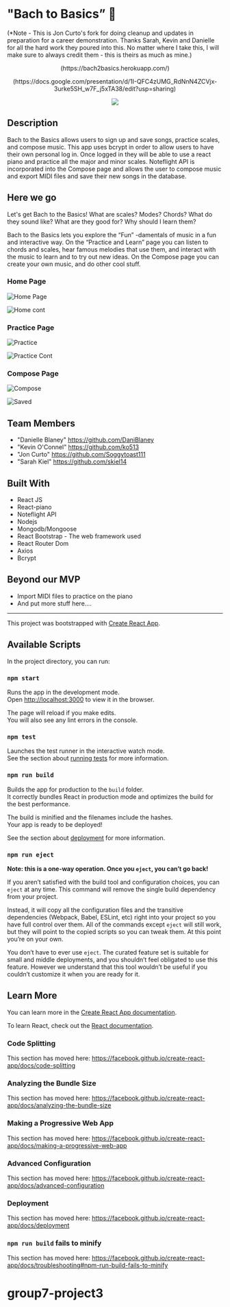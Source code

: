 # "Bach to Basics” 🎹

(*Note - This is Jon Curto's fork for doing cleanup and updates in preparation for a career demonstration.  Thanks Sarah, Kevin and Danielle for all the hard work they poured into this.  No matter where I take this, I will make sure to always credit them - this is theirs as much as mine.)

<p align="center">
(https://bach2basics.herokuapp.com/)
</p>
<p align="center">
  (https://docs.google.com/presentation/d/1I-QFC4zUMG_RdNnN4ZCVjx-3urke5SH_w7F_j5xTA38/edit?usp=sharing)
</p>

<p align="center">
<img src="public/static/bachhhome.png">
</p>

## Description

Bach to the Basics allows users to sign up and save songs, practice scales, and compose music. This app uses bcrypt in order to allow users to have their own personal log in. Once logged in they will be able to use a react piano and practice all the major and minor scales. Noteflight API is incorporated into the Compose page and allows the user to compose music and export MIDI files and save their new songs in the database.

## Here we go
Let's get Bach to the Basics! What are scales? Modes? Chords? What do they sound like? What are they good for? Why should I learn them?

Bach to the Basics lets you explore the “Fun” -damentals of music in a fun and interactive way.
On the “Practice and Learn” page you can listen to chords and scales, hear famous melodies that use them, and interact with the music to learn and to try out new ideas.
On the Compose page you can create your own music, and do other cool stuff.

### Home Page

![Home Page](public/static/home2.png)

![Home cont](public/static/home3.png)

### Practice Page

![Practice](public/static/practice.png)

![Practice Cont](public/static/practicepiano.png)

### Compose Page

![Compose](public/static/compose.png)

![Saved](image.png)

## Team Members

* "Danielle Blaney" <https://github.com/DaniBlaney>
* "Kevin O'Connel" <https://github.com/ko513>
* "Jon Curto" <https://github.com/Soggytoast111>
* "Sarah Kiel" <https://github.com/skiel14>

## Built With

* React JS
* React-piano 
* Noteflight API
* Nodejs
* Mongodb/Mongoose
* React Bootstrap - The web framework used
* React Router Dom
* Axios
* Bcrypt

## Beyond our MVP

* Import MIDI files to practice on the piano
* And put more stuff here....


----------------------------------------------------------------------------------------------------------------------------


This project was bootstrapped with [Create React App](https://github.com/facebook/create-react-app).

## Available Scripts

In the project directory, you can run:

### `npm start`

Runs the app in the development mode.<br>
Open [http://localhost:3000](http://localhost:3000) to view it in the browser.

The page will reload if you make edits.<br>
You will also see any lint errors in the console.

### `npm test`

Launches the test runner in the interactive watch mode.<br>
See the section about [running tests](https://facebook.github.io/create-react-app/docs/running-tests) for more information.

### `npm run build`

Builds the app for production to the `build` folder.<br>
It correctly bundles React in production mode and optimizes the build for the best performance.

The build is minified and the filenames include the hashes.<br>
Your app is ready to be deployed!

See the section about [deployment](https://facebook.github.io/create-react-app/docs/deployment) for more information.

### `npm run eject`

**Note: this is a one-way operation. Once you `eject`, you can’t go back!**

If you aren’t satisfied with the build tool and configuration choices, you can `eject` at any time. This command will remove the single build dependency from your project.

Instead, it will copy all the configuration files and the transitive dependencies (Webpack, Babel, ESLint, etc) right into your project so you have full control over them. All of the commands except `eject` will still work, but they will point to the copied scripts so you can tweak them. At this point you’re on your own.

You don’t have to ever use `eject`. The curated feature set is suitable for small and middle deployments, and you shouldn’t feel obligated to use this feature. However we understand that this tool wouldn’t be useful if you couldn’t customize it when you are ready for it.

## Learn More

You can learn more in the [Create React App documentation](https://facebook.github.io/create-react-app/docs/getting-started).

To learn React, check out the [React documentation](https://reactjs.org/).

### Code Splitting

This section has moved here: https://facebook.github.io/create-react-app/docs/code-splitting

### Analyzing the Bundle Size

This section has moved here: https://facebook.github.io/create-react-app/docs/analyzing-the-bundle-size

### Making a Progressive Web App

This section has moved here: https://facebook.github.io/create-react-app/docs/making-a-progressive-web-app

### Advanced Configuration

This section has moved here: https://facebook.github.io/create-react-app/docs/advanced-configuration

### Deployment

This section has moved here: https://facebook.github.io/create-react-app/docs/deployment

### `npm run build` fails to minify

This section has moved here: https://facebook.github.io/create-react-app/docs/troubleshooting#npm-run-build-fails-to-minify
# group7-project3

